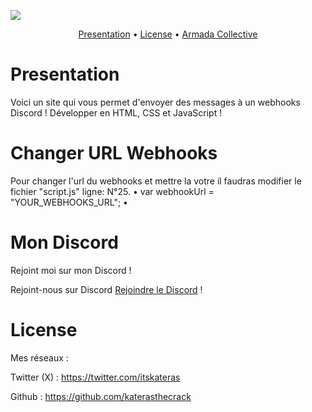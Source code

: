 <a href=""><img src="http://www.image-heberg.fr/files/17104096233822345625.png"></a>

<p align="center">
  <a href="#overview">Presentation</a>
  •
  <a href="#license">License</a>
  •
  <a href="#armada">Armada Collective</a>
</p>

# Presentation

Voici un site qui vous permet d'envoyer des messages à un webhooks Discord !
Développer en HTML, CSS et JavaScript !

# Changer URL Webhooks

Pour changer l'url du webhooks et mettre la votre il faudras modifier
le fichier "script.js" ligne: N°25. 
• var webhookUrl = "YOUR_WEBHOOKS_URL"; •

# Mon Discord

Rejoint moi sur mon Discord !

Rejoint-nous sur Discord [Rejoindre le Discord](https://discord.gg/NhsW3Bmt2t) !

# License

Mes réseaux :

Twitter (X) : https://twitter.com/itskateras

Github : https://github.com/katerasthecrack

